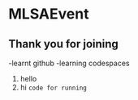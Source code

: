 # MLSAEvent
## Thank you for joining
-learnt github
-learning codespaces
1. hello
2. hi
`code for running`
